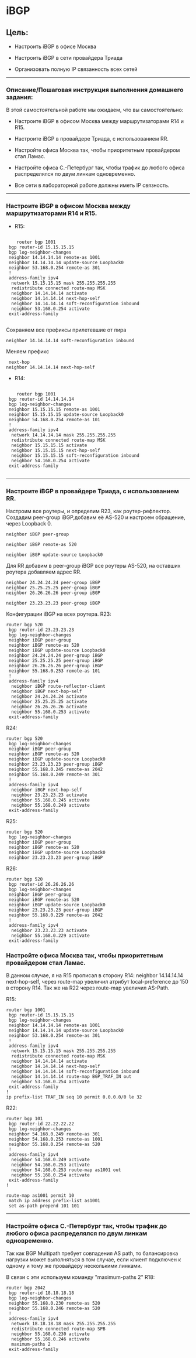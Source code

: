 # iBGP

## Цель:

- Настроить iBGP в офисе Москва

- Настроить iBGP в сети провайдера Триада

- Организовать полную IP связанность всех сетей
--------------------

### Описание/Пошаговая инструкция выполнения домашнего задания:

В этой самостоятельной работе мы ожидаем, что вы самостоятельно:

- Настроите iBGP в офисом Москва между маршрутизаторами R14 и R15.

-   Настроите iBGP в провайдере Триада, с использованием RR.

- Настройте офиса Москва так, чтобы приоритетным провайдером стал Ламас.

- Настройте офиса С.-Петербург так, чтобы трафик до любого офиса распределялся по двум линкам одновременно.
- Все сети в лабораторной работе должны иметь IP связность.
-----------

### Настроите iBGP в офисом Москва между маршрутизаторами R14 и R15.

- R15:
```

    router bgp 1001
 bgp router-id 15.15.15.15
 bgp log-neighbor-changes
 neighbor 14.14.14.14 remote-as 1001
 neighbor 14.14.14.14 update-source Loopback0
 neighbor 53.168.0.254 remote-as 301
 !
 address-family ipv4
  network 15.15.15.15 mask 255.255.255.255
  redistribute connected route-map MSK
  neighbor 14.14.14.14 activate
  neighbor 14.14.14.14 next-hop-self
  neighbor 14.14.14.14 soft-reconfiguration inbound
  neighbor 53.168.0.254 activate
 exit-address-family


```
Сохраняем все префиксы прилетевшие от пира
```
neighbor 14.14.14.14 soft-reconfiguration inbound
```

Меняем префикс
```
 next-hop 
neighbor 14.14.14.14 next-hop-self
```

- R14:
```

    router bgp 1001
 bgp router-id 14.14.14.14
 bgp log-neighbor-changes
 neighbor 15.15.15.15 remote-as 1001
 neighbor 15.15.15.15 update-source Loopback0
 neighbor 54.168.0.254 remote-as 101
 !
 address-family ipv4
  network 14.14.14.14 mask 255.255.255.255
  redistribute connected route-map MSK
  neighbor 15.15.15.15 activate
  neighbor 15.15.15.15 next-hop-self
  neighbor 15.15.15.15 soft-reconfiguration inbound
  neighbor 54.168.0.254 activate
 exit-address-family


```
--------
### Настроите iBGP в провайдере Триада, с использованием RR.

Настроим все роутеры, и определим R23, как роутер-рефлектор.
Создадим peer-group iBGP,добавим её AS-520 и настроем обращение, через Loopback 0.

```
neighbor iBGP peer-group
```
```
neighbor iBGP remote-as 520
```

```
neighbor iBGP update-source Loopback0
```
Для RR добавим в peer-group iBGP все роутеры AS-520, на оставших роутера добавляем адрес RR.

```
neighbor 24.24.24.24 peer-group iBGP
neighbor 25.25.25.25 peer-group iBGP
neighbor 26.26.26.26 peer-group iBGP
```
```
neighbor 23.23.23.23 peer-group iBGP
```
Конфигурации iBGP на всех роутера.
R23:

```
router bgp 520
 bgp router-id 23.23.23.23
 bgp log-neighbor-changes
 neighbor iBGP peer-group
 neighbor iBGP remote-as 520
 neighbor iBGP update-source Loopback0
 neighbor 24.24.24.24 peer-group iBGP
 neighbor 25.25.25.25 peer-group iBGP
 neighbor 26.26.26.26 peer-group iBGP
 neighbor 55.168.0.253 remote-as 101
 !
 address-family ipv4
  neighbor iBGP route-reflector-client
  neighbor iBGP next-hop-self
  neighbor 24.24.24.24 activate
  neighbor 25.25.25.25 activate
  neighbor 26.26.26.26 activate
  neighbor 55.168.0.253 activate
 exit-address-family

```
R24:

```
router bgp 520
 bgp log-neighbor-changes
 neighbor iBGP peer-group
 neighbor iBGP remote-as 520
 neighbor iBGP update-source Loopback0
 neighbor 23.23.23.23 peer-group iBGP
 neighbor 55.168.0.245 remote-as 2042
 neighbor 55.168.0.249 remote-as 301
 !
 address-family ipv4
  neighbor iBGP next-hop-self
  neighbor 23.23.23.23 activate
  neighbor 55.168.0.245 activate
  neighbor 55.168.0.249 activate
 exit-address-family
```
R25:

```
router bgp 520
 bgp log-neighbor-changes
 neighbor iBGP peer-group
 neighbor iBGP remote-as 520
 neighbor iBGP update-source Loopback0
 neighbor 23.23.23.23 peer-group iBGP
```
R26:

```
router bgp 520
 bgp router-id 26.26.26.26
 bgp log-neighbor-changes
 neighbor iBGP peer-group
 neighbor iBGP remote-as 520
 neighbor iBGP update-source Loopback0
 neighbor 23.23.23.23 peer-group iBGP
 neighbor 55.168.0.229 remote-as 2042
 !
 address-family ipv4
  neighbor 23.23.23.23 activate
  neighbor 55.168.0.229 activate
 exit-address-family

```
### Настройте офиса Москва так, чтобы приоритетным провайдером стал Ламас.

В данном случае, я на R15 прописал в сторону R14: neighbor 14.14.14.14  next-hop-self, через route-map увеличил атрибут local-preference до 150 в сторону R14. Так же на R22 через route-map увеличил AS-Path.

R15:
```
router bgp 1001
 bgp router-id 15.15.15.15
 bgp log-neighbor-changes
 neighbor 14.14.14.14 remote-as 1001
 neighbor 14.14.14.14 update-source Loopback0
 neighbor 53.168.0.254 remote-as 301
 !
 address-family ipv4
  network 15.15.15.15 mask 255.255.255.255
  redistribute connected route-map MSK
  neighbor 14.14.14.14 activate
  neighbor 14.14.14.14 next-hop-self
  neighbor 14.14.14.14 soft-reconfiguration inbound
  neighbor 14.14.14.14 route-map BGP_TRAF_IN out
  neighbor 53.168.0.254 activate
 exit-address-family
!
ip prefix-list TRAF_IN seq 10 permit 0.0.0.0/0 le 32

```
R22:
```
router bgp 101
 bgp router-id 22.22.22.22
 bgp log-neighbor-changes
 neighbor 54.168.0.249 remote-as 301
 neighbor 54.168.0.253 remote-as 1001
 neighbor 55.168.0.254 remote-as 520
 !
 address-family ipv4
  neighbor 54.168.0.249 activate
  neighbor 54.168.0.253 activate
  neighbor 54.168.0.253 route-map as1001 out
  neighbor 55.168.0.254 activate
 exit-address-family
!

route-map as1001 permit 10
 match ip address prefix-list as1001
 set as-path prepend 101 101
```
----------------
### Настройте офиса С.-Петербург так, чтобы трафик до любого офиса распределялся по двум линкам одновременно.

Так как BGP Multipath требует совпадения AS path, то балансировка нагрузки может выполняться в том случае, если клиент подключен к одному и тому же провайдеру несколькими линками.

В связи с эти используем команду "maximum-paths 2"
R18:
```
router bgp 2042
 bgp router-id 18.18.18.18
 bgp log-neighbor-changes
 neighbor 55.168.0.230 remote-as 520
 neighbor 55.168.0.246 remote-as 520
 !
 address-family ipv4
  network 18.18.18.18 mask 255.255.255.255
  redistribute connected route-map SPB
  neighbor 55.168.0.230 activate
  neighbor 55.168.0.246 activate
  maximum-paths 2
 exit-address-family
```